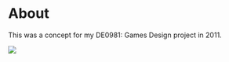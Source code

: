 # About

This was a concept for my DE0981: Games Design project in 2011.

![](http://cl.ly/image/1Q1P2u0s1N0M/Screen%20Shot%202014-11-02%20at%2017.49.43.png)
